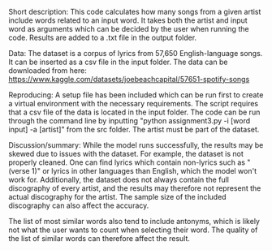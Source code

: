 Short description:
This code calculates how many songs from a given artist include words related to an input word. It takes both the artist and input word as arguments which can be decided by the user when running the code. Results are added to a .txt file in the output folder.

Data:
The dataset is a corpus of lyrics from 57,650 English-language songs. It can be inserted as a csv file in the input folder. 
The data can be downloaded from here: https://www.kaggle.com/datasets/joebeachcapital/57651-spotify-songs

Reproducing:
A setup file has been included which can be run first to create a virtual environment with the necessary requirements. The script requires that a csv file of the data is located in the input folder. The code can be run through the command line by inputting "python assignment3.py -i [word input] -a [artist]" from the src folder. The artist must be part of the dataset.

Discussion/summary:
While the model runs successfully, the results may be skewed due to issues with the dataset.
For example, the dataset is not properly cleaned. One can find lyrics which contain non-lyrics such as "(verse 1)" or lyrics in other languages than English, which the model won't work for.
Additionally, the dataset does not always contain the full discography of every artist, and the results may therefore not represent the actual discography for the artist. The sample size of the included discography can also affect the accuracy.

The list of most similar words also tend to include antonyms, which is likely not what the user wants to count when selecting their word. The quality of the list of similar words can therefore affect the result.